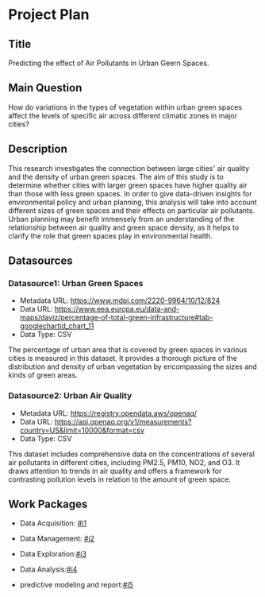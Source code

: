 # Project Plan

## Title
Predicting the effect of Air Pollutants in Urban Geern Spaces.

## Main Question

How do variations in the types of vegetation within urban green spaces affect the levels of specific air across different climatic zones in major cities?


## Description

This research investigates the connection between large cities' air quality and the density of urban green spaces. The aim of this study is to determine whether cities with larger green spaces have higher quality air than those with less green spaces. In order to give data-driven insights for environmental policy and urban planning, this analysis will take into account different sizes of green spaces and their effects on particular air pollutants.  Urban planning may benefit immensely from an understanding of the relationship between air quality and green space density, as it helps to clarify the role that green spaces play in environmental health.

## Datasources

### Datasource1: Urban Green Spaces
* Metadata URL: https://www.mdpi.com/2220-9964/10/12/824
* Data URL: https://www.eea.europa.eu/data-and-maps/daviz/percentage-of-total-green-infrastructure#tab-googlechartid_chart_11
* Data Type: CSV

The percentage of urban area that is covered by green spaces in various cities is measured in this dataset. It provides a thorough picture of the distribution and density of urban vegetation by encompassing the sizes and kinds of green areas.

### Datasource2: Urban Air Quality
* Metadata URL: https://registry.opendata.aws/openaq/
* Data URL: https://api.openaq.org/v1/measurements?country=US&limit=10000&format=csv
* Data Type: CSV
  
This dataset includes comprehensive data on the concentrations of several air pollutants in different cities, including PM2.5, PM10, NO2, and O3. It draws attention to trends in air quality and offers a framework for contrasting pollution levels in relation to the amount of green space.

## Work Packages

*  Data Acquisition: [#i1][i1]

  [i1]: https://github.com/Mahshidaf/Project-Work-1-mahshid-afshari/issues/1
  
*  Data Management: [#i2][i2]

    [i2]: https://github.com/Mahshidaf/Project-Work-1-mahshid-afshari/issues/2

*  Data Exploration:[#i3][i3]

  [i3]: https://github.com/Mahshidaf/Project-Work-1-mahshid-afshari/issues/3
  
*  Data Analysis:[#i4][i4]

    [i4]: https://github.com/Mahshidaf/Project-Work-1-mahshid-afshari/issues/4
   
*  predictive modeling and report:[#i5][i5]

  [i5]: https://github.com/Mahshidaf/Project-Work-1-mahshid-afshari/issues/5
